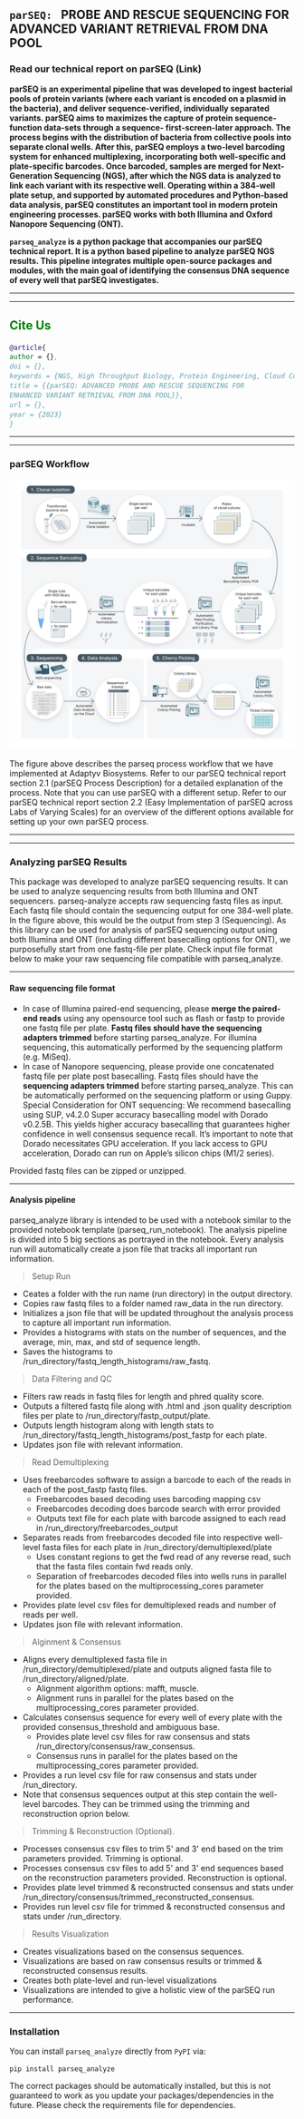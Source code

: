 `parSEQ: ` **PROBE AND RESCUE SEQUENCING FOR ADVANCED VARIANT RETRIEVAL FROM DNA POOL**
---------
### Read our technical report on parSEQ (Link)


**parSEQ is an experimental pipeline that was developed to ingest bacterial pools of protein variants (where each variant is encoded on a plasmid in the bacteria), and deliver sequence-verified, individually separated variants. parSEQ aims to maximizes the capture of protein sequence-function data-sets through a sequence- first-screen-later approach. The process begins with the distribution of bacteria from collective pools into separate clonal wells. After this, parSEQ employs a two-level barcoding system for enhanced multiplexing, incorporating both well-specific and plate-specific barcodes. Once barcoded, samples are merged for Next-Generation Sequencing (NGS), after which the NGS data is analyzed to link each variant with its respective well. Operating within a 384-well plate setup, and supported by automated procedures and Python-based data analysis, parSEQ constitutes an important tool in modern protein engineering processes. parSEQ works with both Illumina and Oxford Nanopore Sequencing (ONT).**

**```parseq_analyze``` is a python package that accompanies our parSEQ technical report. It is a python based pipeline to analyze parSEQ NGS results. This pipeline integrates multiple open-source packages and modules, with the main goal of identifying the consensus DNA sequence of every well that parSEQ investigates.**

--------
--------

<h2 style="color:green;">Cite Us</h2>

```bibtex
@article{
author = {},
doi = {},
keywords = {NGS, High Throughput Biology, Protein Engineering, Cloud Computing, Automation, Sequence-Function Landscapes},,
title = {{parSEQ: ADVANCED PROBE AND RESCUE SEQUENCING FOR
ENHANCED VARIANT RETRIEVAL FROM DNA POOL}},
url = {},
year = {2023}
}
```


--------
--------

### parSEQ Workflow
![parSEQ Process Workflow](images/parseq-process-workflow.png)

The figure above describes the parseq process workflow that we have implemented at Adaptyv Biosystems. Refer to our parSEQ technical report section 2.1 (parSEQ Process Description) for a detailed explanation of the process. Note that you can use parSEQ with a different setup. Refer to our parSEQ technical report section 2.2 (Easy Implementation of parSEQ across Labs of Varying Scales) for an overview of the different options available for setting up your own parSEQ process.

-------------------
-------------------

### Analyzing parSEQ Results

This package was developed to analyze parSEQ sequencing results. It can be used to analyze sequencing results from both Illumina and ONT sequencers. parseq-analyze accepts raw sequencing fastq files as input. Each fastq file should contain the sequencing output for one 384-well plate. In the figure above, this would be the output from step 3 (Sequencing).
As this library can be used for analysis of parSEQ sequencing output using both Illumina and ONT (including different basecalling options for ONT), we purposefully start from one fastq-file per plate. Check input file format below to make your raw sequencing file compatible with parseq_analyze.

-------------------

#### Raw sequencing file format

- In case of Illumina paired-end sequencing, please **merge the paired-end reads** using any opensource tool such as flash or fastp to provide one fastq file per plate. **Fastq files should have the sequencing adapters trimmed** before starting parseq_analyze. For illumina sequencing, this automatically performed by the sequencing platform (e.g. MiSeq).
- In case of Nanopore sequencing, please provide one concatenated fastq file per plate post basecalling. Fastq files should have the **sequencing adapters trimmed** before starting parseq_analyze. This can be automatically performed on the sequencing platform or using Guppy.
Special Consideration for ONT sequencing: We recommend basecalling using SUP, v4.2.0 Super accuracy basecalling model with Dorado v0.2.5B. This yields higher accuracy basecalling that guarantees higher confidence in well consensus sequence recall. It’s important to note that Dorado necessitates GPU acceleration. If you lack access to GPU acceleration, Dorado can run on Apple’s silicon chips (M1/2 series).

Provided fastq files can be zipped or unzipped.

-------------------

#### Analysis pipeline

parseq_analyze library is intended to be used with a notebook similar to the provided notebook template (parseq_run_notebook). The analysis pipeline is divided into 5 big sections as portrayed in the notebook. Every analysis run will automatically create a json file that tracks all important run information.

> Setup Run
- Ceates a folder with the run name (run directory) in the output directory.
- Copies raw fastq files to a folder named raw_data in the run directory.
- Initializes a json file that will be updated throughout the analysis process to capture all important run information.
- Provides a histograms with stats on the number of sequences, and the average, min, max, and std of sequence length.
- Saves the histograms to /run_directory/fastq_length_histograms/raw_fastq.

> Data Filtering and QC
- Filters raw reads in fastq files for length and phred quality score.
- Outputs a filtered fastq file along with .html and .json quality description files per plate to  /run_directory/fastp_output/plate.
- Outputs length histogram along with length stats to /run_directory/fastq_length_histograms/post_fastp for each plate.
- Updates json file with relevant information.

> Read Demultiplexing
- Uses freebarcodes software to assign a barcode to each of the reads in each of the post_fastp fastq files.
    - Freebarcodes based decoding uses barcoding mapping csv
    - Freebarcodes decoding does barcode search with error provided
    - Outputs text file for each plate with barcode assigned to each read in /run_directory/freebarcodes_output
- Separates reads from freebarcodes decoded file into respective well-level fasta files for each plate in /run_directory/demultiplexed/plate
    - Uses constant regions to get the fwd read of any reverse read, such that the fasta files contain fwd reads only.
    - Separation of freebarcodes decoded files into wells runs in parallel for the plates based on the multiprocessing_cores parameter provided.
- Provides plate level csv files for demultiplexed reads and number of reads per well.
- Updates json file with relevant information.

> Alginment & Consensus

- Aligns every demultiplexed fasta file in  /run_directory/demultiplexed/plate and outputs aligned fasta file to /run_directory/aligned/plate.
    - Alignment algorithm options: mafft, muscle.
    - Alignment runs in parallel for the plates based on the multiprocessing_cores parameter provided.
- Calculates consensus sequence for every well of every plate with the provided consensus_threshold and ambiguous base.
    - Provides plate level csv files for raw consensus and stats /run_directory/consensus/raw_consensus.
    - Consensus runs in parallel for the plates based on the multiprocessing_cores parameter provided.
- Provides a run level csv file for raw consensus and stats under /run_directory.
- Note that consensus sequences output at this step contain the well-level barcodes. They can be trimmed using the trimming and reconstruction oprion below.

> Trimming & Reconstruction (Optional).
- Processes consensus csv files to trim 5' and 3' end based on the trim parameters provided. Trimming is optional.
- Processes consensus csv files to add 5' and 3' end sequences based on the reconstruction parameters provided. Reconstruction is optional.
- Provides plate level trimmed & reconstructed consensus and stats under /run_directory/consensus/trimmed_reconstructed_consensus.
- Provides run level csv file for trimmed & reconstructed consensus and stats under /run_directory.

> Results Visualization
- Creates visualizations based on the consensus sequences.
- Visualizations are based on raw consensus results or trimmed & reconstructed consensus results.
- Creates both plate-level and run-level visualizations
- Visualizations are intended to give a holistic view of the parSEQ run performance.

-------------------
### Installation


You can install `parseq_analyze` directly from `PyPI` via:
```
pip install parseq_analyze
```
The correct packages should be automatically installed, but this is not guaranteed to work as you update your packages/dependencies in the future. Please check the requirements file for dependencies.



